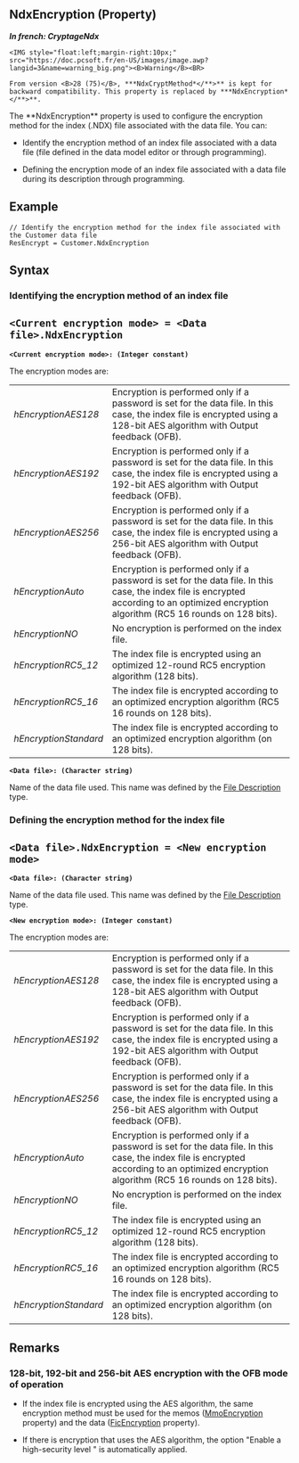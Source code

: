 


## NdxEncryption (Property)

***In french: CryptageNdx***
	

<DIV class="specObsolete">
	<IMG style="float:left;margin-right:10px;" src="https://doc.pcsoft.fr/en-US/images/image.awp?langid=3&name=warning_big.png"><B>Warning</B><BR>
	From version <B>28 (75)</B>, ***NdxCryptMethod*</**>** is kept for backward compatibility. This property is replaced by ***NdxEncryption*</**>**.
</DIV><a name="XUse"></a>
<a name="Use"></a>
<a name="description"></a>
The **NdxEncryption** property is used to configure the encryption method for the index (.NDX) file associated with the data file. You can:

- Identify the encryption method of an index file associated with a data file (file defined in the data model editor or through programming).

- Defining the encryption mode of an index file associated with a data file during its description through programming.







<a name="Example1"></a>
<a name="sample_code"></a>

## Example


```wl
// Identify the encryption method for the index file associated with the Customer data file
ResEncrypt = Customer.NdxEncryption
```

<a name="XSYNTAX"></a>
<a name="SYNTAX1"></a>

## Syntax

### Identifying the encryption method of an index file

`<Current encryption mode> = <Data file>.NdxEncryption`
---

**`<Current encryption mode>: (Integer constant)`**

The encryption modes are:


|   |   |
| --- | --- |
| *hEncryptionAES128* | Encryption is performed only if a password is set for the data file. In this case, the index file is encrypted using a 128-bit AES algorithm with Output feedback (OFB). |
| *hEncryptionAES192* | Encryption is performed only if a password is set for the data file. In this case, the index file is encrypted using a 192-bit AES algorithm with Output feedback (OFB). |
| *hEncryptionAES256* | Encryption is performed only if a password is set for the data file. In this case, the index file is encrypted using a 256-bit AES algorithm with Output feedback (OFB). |
| *hEncryptionAuto* | Encryption is performed only if a password is set for the data file. In this case, the index file is encrypted according to an optimized encryption algorithm (RC5 16 rounds on 128 bits). |
| *hEncryptionNO* | No encryption is performed on the index file. |
| *hEncryptionRC5_12* | The index file is encrypted using an optimized 12-round RC5 encryption algorithm (128 bits). |
| *hEncryptionRC5_16* | The index file is encrypted according to an optimized encryption algorithm (RC5 16 rounds on 128 bits). |
| *hEncryptionStandard* | The index file is encrypted according to an optimized encryption algorithm (on 128 bits). |



**`<Data file>: (Character string)`**

Name of the data file used. This name was defined by the [File Description](../WDLang4/1514065.md) type.  


<a name="SYNTAX2"></a>

### Defining the encryption method for the index file

`<Data file>.NdxEncryption = <New encryption mode>`
---

**`<Data file>: (Character string)`**

Name of the data file used. This name was defined by the [File Description](../WDLang4/1514065.md) type.

**`<New encryption mode>: (Integer constant)`**

The encryption modes are:


|   |   |
| --- | --- |
| *hEncryptionAES128* | Encryption is performed only if a password is set for the data file. In this case, the index file is encrypted using a 128-bit AES algorithm with Output feedback (OFB). |
| *hEncryptionAES192* | Encryption is performed only if a password is set for the data file. In this case, the index file is encrypted using a 192-bit AES algorithm with Output feedback (OFB). |
| *hEncryptionAES256* | Encryption is performed only if a password is set for the data file. In this case, the index file is encrypted using a 256-bit AES algorithm with Output feedback (OFB). |
| *hEncryptionAuto* | Encryption is performed only if a password is set for the data file. In this case, the index file is encrypted according to an optimized encryption algorithm (RC5 16 rounds on 128 bits). |
| *hEncryptionNO* | No encryption is performed on the index file. |
| *hEncryptionRC5_12* | The index file is encrypted using an optimized 12-round RC5 encryption algorithm (128 bits). |
| *hEncryptionRC5_16* | The index file is encrypted according to an optimized encryption algorithm (RC5 16 rounds on 128 bits). |
| *hEncryptionStandard* | The index file is encrypted according to an optimized encryption algorithm (on 128 bits). |





<a name="NOTE0"></a>
<a name="NOTE0_1"></a>

## Remarks


### 128-bit, 192-bit and 256-bit AES encryption with the OFB mode of operation
<a name="128bit_192bit_and_256bit_aes_encryption_with_the_ofb_mode_operation_ELTPARAGRAPHE000133"></a>

- If the index file is encrypted using the AES algorithm, the same encryption method must be used for the memos ([MmoEncryption](../Proprietes/2512014.md) property) and the data ([FicEncryption](../Proprietes/2512046.md) property). 

- If there is encryption that uses the AES algorithm, the option "Enable a high-security level " is automatically applied.





